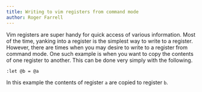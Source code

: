 ```yaml
---
title: Writing to vim registers from command mode
author: Roger Farrell
---
```


Vim registers are super handy for quick access of various information.
Most of the time, yanking into a register is the simplest way to write
to a register. However, there are times when you may desire to write to
a register from command mode. One such example is when you want to copy
the contents of one register to another. This can be done very simply
with the following.

```vim
:let @b = @a
```

In this example the contents of register `a` are copied to register `b`.
